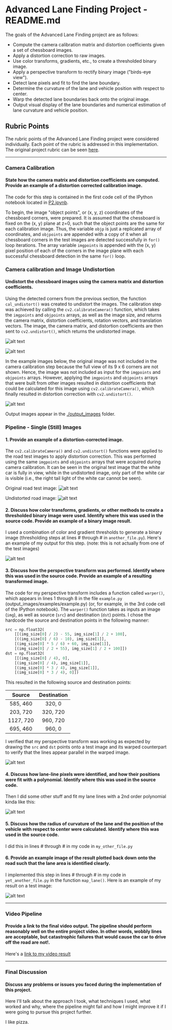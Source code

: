 [//]: # (## Writeup Template)

[//]: # (### You can use this file as a template for your writeup if you want to submit it as a markdown file, but feel free to use some other method and submit a pdf if you prefer.)

[//]: #(---)



# Advanced Lane Finding Project - README.md

The goals of the Advanced Lane Finding project are as follows:

* Compute the camera calibration matrix and distortion coefficients given a set of chessboard images.
* Apply a distortion correction to raw images.
* Use color transforms, gradients, etc., to create a thresholded binary image.
* Apply a perspective transform to rectify binary image ("birds-eye view").
* Detect lane pixels and fit to find the lane boundary.
* Determine the curvature of the lane and vehicle position with respect to center.
* Warp the detected lane boundaries back onto the original image.
* Output visual display of the lane boundaries and numerical estimation of lane curvature and vehicle position.

[//]: # (Image References)

[image1]: ./output_images/calibration1_undistorted_plot.png "Undistorted"
[image1_1]: ./output_images/calibration2_corners_plot.png "Finding Corners"
[image1_2]: ./output_images/calibration2_undistorted_plot.png "Applied Undistortion"
[image1_3]: ./output_images/calibration1_undistorted_plot.png "Applied Undistortion"

[image2]: ./test_images/test1.jpg "Original Road Image"
[image2_1]: ./output_images/test1_undistorted.png "Road Image Undistorted"

[image3]: ./examples/binary_combo_example.jpg "Binary Example"

[image4]: ./examples/warped_straight_lines.jpg "Warp Example"

[image5]: ./examples/color_fit_lines.jpg "Fit Visual"

[image6]: ./examples/example_output.jpg "Output"

[video1]: ./project_video.mp4 "Video"



## Rubric Points
[//]: # (## [Rubric Points] https://review.udacity.com/#!/rubrics/571/view )

The rubric points of the Advanced Lane Finding project were considered individually.  Each point of the rubric is addressed in this implementation.  The original project rubric can be seen [here](https://review.udacity.com/#!/rubrics/571/view).

---

[//]: # (### Writeup / README)

[//]: # (#### Provide a Writeup / README that includes all the rubric points, and how each point was addressed.  The writeup may be submitted as a markdown MD or PDF file.   This submission is a markdown file.)

[//]: # ([Here] https://github.com/udacity/CarND-Advanced-Lane-Lines/blob/master/writeup_template.md is a template writeup for this project you can use as a guide and a starting point.)

[//]: # (You're reading it!)



### Camera Calibration

#### State how the camera matrix and distortion coefficients are computed.  Provide an example of a distortion corrected calibration image.

[//]: # (You need to update this with your own description and image file)

The code for this step is contained in the first code cell of the IPython notebook located in [P2.ipynb](./P2.ipynb).

To begin, the image "object points", or (x, y, z) coordinates of the chessboard corners, were prepared.  It is assumed that the chessboard is fixed on the (x, y) plane at z=0, such that the object points are the same for each calibration image.  Thus, the variable `objp` is just a replicated array of coordinates, and `objpoints` are appended with a copy of it when all chessboard corners in the test images are detected successfully in `for()` loop iterations.  The array variable `imgpoints` is appended with the (x, y) pixel position of each of the corners in the image plane with each successful chessboard detection in the same `for()` loop.  

### Camera calibration and Image Undistortion

#### Undistort the chessboard images using the camera matrix and distortion coefficients.

Using the detected corners from the previous section, the function `cal_undistort()` was created to undistort the images.  The calibration step was achieved by calling the `cv2.calibrateCamera()` function, which takes the `imgpoints` and `objpoints` arrays, as well as the image size, and returns the camera matrix, distortion coefficients, rotation vectors, and translation vectors.  The image, the camera matrix, and distortion coefficients are then sent to `cv2.undistort()`, which returns the undistorted image.

![alt text][image1_1]

![alt text][image1_2]

In the example images below, the original image was not included in the camera calibration step because the full view of its 9 x 6 corners are not shown.  Hence, the image was not included as input for the `imgpoints` and `objpoints` arrays.  However, applying the `imgpoints` and `objpoints` arrays that were built from other images resulted in distortion coefficients that could be calculated for this image using `cv2.calibrateCamera()`, which finally resulted in distortion correction with `cv2.undistort()`.

![alt text][image1_3]

Output images appear in the [./output_images](./output_images) folder.



### Pipeline - Single (Still) Images

[//]: # (You need to update this with your own description and image file)

#### 1. Provide an example of a distortion-corrected image.

The `cv2.calibrateCamera()` and `cv2.undistort()` functions were applied to the road test images to apply distortion correction.  This was performed using the same `imgpoints` and `objpoints` arrays that were acquired during camera calibration.  It can be seen in the original test image that the white car is fully in view, while in the undistorted image, only part of the white car is visible (i.e., the right tail light of the white car cannot be seen).

Original road test image:
![alt text][image2]

Undistorted road image:
![alt text][image2_1]

#### 2. Discuss how color transforms, gradients, or other methods to create a thresholded binary image were used.  Identify where this was used in the source code.  Provide an example of a binary image result.

[//]: # (You need to update this with your own description and image file)

I used a combination of color and gradient thresholds to generate a binary image (thresholding steps at lines # through # in `another_file.py`).  Here's an example of my output for this step.  (note: this is not actually from one of the test images)

![alt text][image3]

#### 3. Discuss how the perspective transform was performed.  Identify where this was used in the source code.  Provide an example of a resulting transformed image.  

[//]: # (You need to update this with your own description and image file)

The code for my perspective transform includes a function called `warper()`, which appears in lines 1 through 8 in the file `example.py` (output_images/examples/example.py) (or, for example, in the 3rd code cell of the IPython notebook).  The `warper()` function takes as inputs an image (`img`), as well as source (`src`) and destination (`dst`) points.  I chose the hardcode the source and destination points in the following manner:

```python
src = np.float32(
    [[(img_size[0] / 2) - 55, img_size[1] / 2 + 100],
    [((img_size[0] / 6) - 10), img_size[1]],
    [(img_size[0] * 5 / 6) + 60, img_size[1]],
    [(img_size[0] / 2 + 55), img_size[1] / 2 + 100]])
dst = np.float32(
    [[(img_size[0] / 4), 0],
    [(img_size[0] / 4), img_size[1]],
    [(img_size[0] * 3 / 4), img_size[1]],
    [(img_size[0] * 3 / 4), 0]])
```

This resulted in the following source and destination points:

| Source        | Destination   | 
|:-------------:|:-------------:| 
| 585, 460      | 320, 0        | 
| 203, 720      | 320, 720      |
| 1127, 720     | 960, 720      |
| 695, 460      | 960, 0        |

I verified that my perspective transform was working as expected by drawing the `src` and `dst` points onto a test image and its warped counterpart to verify that the lines appear parallel in the warped image.

![alt text][image4]

#### 4. Discuss how lane-line pixels were identified, and how their positions were fit with a polynomial.  Identify where this was used in the source code.

[//]: # (You need to update this with your own description and image file)

Then I did some other stuff and fit my lane lines with a 2nd order polynomial kinda like this:

![alt text][image5]

#### 5. Discuss how the radius of curvature of the lane and the position of the vehicle with respect to center were calculated.  Identify where this was used in the source code.

[//]: # (You need to update this with your own description and image file)

I did this in lines # through # in my code in `my_other_file.py`

#### 6. Provide an example image of the result plotted back down onto the road such that the lane area is identified clearly.

[//]: # (You need to update this with your own description and image file)

I implemented this step in lines # through # in my code in `yet_another_file.py` in the function `map_lane()`.  Here is an example of my result on a test image:

![alt text][image6]

---

### Video Pipeline

#### Provide a link to the final video output.  The pipeline should perform reasonably well on the entire project video.  In other words, wobbly lines are acceptable, but catastrophic failures that would cause the car to drive off the road are not!.

[//]: # (You need to update this with your own description and image file)

Here's a [link to my video result](./project_video.mp4)

---

### Final Discussion

#### Discuss any problems or issues you faced during the implementation of this project.  

[//]: # (Where will your pipeline likely fail?  What could you do to make it more robust?)

Here I'll talk about the approach I took, what techniques I used, what worked and why, where the pipeline might fail and how I might improve it if I were going to pursue this project further.  

I like pizza.
